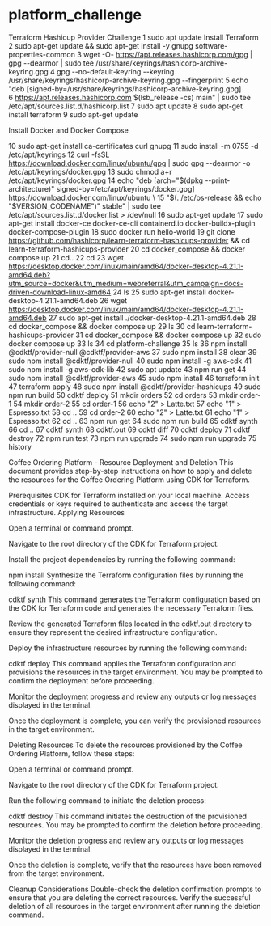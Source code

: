 # platform_challenge
Terraform Hashicup Provider Challenge
    1  sudo apt update
Install Terraform 
    2  sudo apt-get update && sudo apt-get install -y gnupg software-properties-common
    3  wget -O- https://apt.releases.hashicorp.com/gpg | gpg --dearmor | sudo tee /usr/share/keyrings/hashicorp-archive-keyring.gpg
    4  gpg --no-default-keyring --keyring /usr/share/keyrings/hashicorp-archive-keyring.gpg --fingerprint
    5  echo "deb [signed-by=/usr/share/keyrings/hashicorp-archive-keyring.gpg] \
    6  https://apt.releases.hashicorp.com $(lsb_release -cs) main" | sudo tee /etc/apt/sources.list.d/hashicorp.list
    7  sudo apt update
    8  sudo apt-get install terraform
    9  sudo apt-get update

Install Docker and Docker Compose
    
   10  sudo apt-get install ca-certificates curl gnupg
   11  sudo install -m 0755 -d /etc/apt/keyrings
   12  curl -fsSL https://download.docker.com/linux/ubuntu/gpg | sudo gpg --dearmor -o /etc/apt/keyrings/docker.gpg
   13  sudo chmod a+r /etc/apt/keyrings/docker.gpg
   14  echo   "deb [arch="$(dpkg --print-architecture)" signed-by=/etc/apt/keyrings/docker.gpg] https://download.docker.com/linux/ubuntu \
   15    "$(. /etc/os-release && echo "$VERSION_CODENAME")" stable" |   sudo tee /etc/apt/sources.list.d/docker.list > /dev/null
   16  sudo apt-get update
   17  sudo apt-get install docker-ce docker-ce-cli containerd.io docker-buildx-plugin docker-compose-plugin
   18  sudo docker run hello-world
   19  git clone https://github.com/hashicorp/learn-terraform-hashicups-provider && cd learn-terraform-hashicups-provider
   20  cd docker_compose && docker compose up
   21  cd..
   22  cd
   23  wget https://desktop.docker.com/linux/main/amd64/docker-desktop-4.21.1-amd64.deb?utm_source=docker&utm_medium=webreferral&utm_campaign=docs-driven-download-linux-amd64
   24  ls
   25  sudo apt-get install docker-desktop-4.21.1-amd64.deb
   26  wget https://desktop.docker.com/linux/main/amd64/docker-desktop-4.21.1-amd64.deb
   27  sudo apt-get install ./docker-desktop-4.21.1-amd64.deb
   28  cd docker_compose && docker compose up
   29  ls
   30  cd learn-terraform-hashicups-provider
   31  cd docker_compose && docker compose up
   32  sudo docker compose up
   33  ls
   34  cd platform-challenge
   35  ls
   36  npm install @cdktf/provider-null @cdktf/provider-aws
   37  sudo npm install
   38  clear
   39  sudo npm install @cdktf/provider-null
   40  sudo npm install -g aws-cdk
   41  sudo npm install -g aws-cdk-lib
   42  sudo apt update
   43  npm run get
   44  sudo npm install @cdktf/provider-aws
   45  sudo npm install
   46  terraform init
   47  terraform apply
   48  sudo npm install @cdktf/provider-hashicups
   49  sudo npm run build
   50  cdktf deploy
   51  mkdir orders 
   52  cd orders
   53  mkdir order-1
   54  mkdir order-2
   55  cd order-1
   56  echo "2" > Latte.txt
   57  echo "1" > Espresso.txt
   58  cd ..
   59  cd order-2
   60  echo "2" > Latte.txt
   61  echo "1" > Espresso.txt
   62  cd ..
   63  npm run get 
   64  sudo npm run build
   65  cdktf synth
   66  cd ..
   67  cdktf synth
   68  cdktf.out
   69  cdktf diff
   70  cdktf deploy
   71  cdktf destroy
   72  npm run test
   73  npm run upgrade
   74  sudo npm run upgrade
   75  history

Coffee Ordering Platform - Resource Deployment and Deletion
This document provides step-by-step instructions on how to apply and delete the resources for the Coffee Ordering Platform using CDK for Terraform.

Prerequisites
CDK for Terraform installed on your local machine.
Access credentials or keys required to authenticate and access the target infrastructure.
Applying Resources

Open a terminal or command prompt.

Navigate to the root directory of the CDK for Terraform project.

Install the project dependencies by running the following command:

npm install
Synthesize the Terraform configuration files by running the following command:

cdktf synth
This command generates the Terraform configuration based on the CDK for Terraform code and generates the necessary Terraform files.

Review the generated Terraform files located in the cdktf.out directory to ensure they represent the desired infrastructure configuration.

Deploy the infrastructure resources by running the following command:

cdktf deploy
This command applies the Terraform configuration and provisions the resources in the target environment. You may be prompted to confirm the deployment before proceeding.

Monitor the deployment progress and review any outputs or log messages displayed in the terminal.

Once the deployment is complete, you can verify the provisioned resources in the target environment.

Deleting Resources
To delete the resources provisioned by the Coffee Ordering Platform, follow these steps:

Open a terminal or command prompt.

Navigate to the root directory of the CDK for Terraform project.

Run the following command to initiate the deletion process:

cdktf destroy
This command initiates the destruction of the provisioned resources. You may be prompted to confirm the deletion before proceeding.

Monitor the deletion progress and review any outputs or log messages displayed in the terminal.

Once the deletion is complete, verify that the resources have been removed from the target environment.

Cleanup Considerations
Double-check the deletion confirmation prompts to ensure that you are deleting the correct resources.
Verify the successful deletion of all resources in the target environment after running the deletion command.
